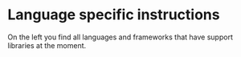 # Language specific instructions

On the left you find all languages and frameworks that have support libraries at the moment.

